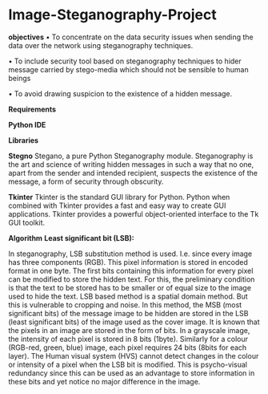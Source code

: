 # Image-Steganography-Project

**objectives**
•	To concentrate on the data security issues when sending the data over the network using steganography techniques. 

•	To include security tool based on steganography techniques to hider message carried by stego-media which should not be sensible to human beings 

•	To avoid drawing suspicion to the existence of a hidden message. 

**Requirements**

**Python IDE**

 
**Libraries**

**Stegno**
Stegano, a pure Python Steganography module. Steganography is the art and science of writing hidden messages in such a way that no one, apart from the sender and intended recipient, suspects the existence of the message, a form of security through obscurity.

**Tkinter**
Tkinter is the standard GUI library for Python. Python when combined with Tkinter provides a fast and easy way to create GUI applications. Tkinter provides a powerful object-oriented interface to the Tk GUI toolkit.

**Algorithm**
**Least significant bit (LSB):**

In steganography, LSB substitution method is used. I.e. since every image has three components (RGB). This pixel information is stored in encoded format in one byte. The first bits containing this information for every pixel can be modified to store the hidden text. For this, the preliminary condition is that the text to be stored has to be smaller or of equal size to the image used to hide the text. 
LSB based method is a spatial domain method. But this is vulnerable to cropping and noise. In this method, the MSB (most significant bits) of the message image to be hidden are stored in the LSB (least significant bits) of the image used as the cover image. 
It is known that the pixels in an image are stored in the form of bits. In a grayscale image, the intensity of each pixel is stored in 8 bits (1byte). Similarly for a colour (RGB-red, green, blue) image, each pixel requires 24 bits (8bits for each layer). 
The Human visual system (HVS) cannot detect changes in the colour or intensity of a pixel when the LSB bit is modified. This is psycho-visual redundancy since this can be used as an advantage to store information in these bits and yet notice no major difference in the image.








